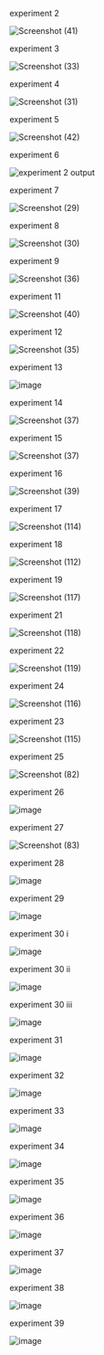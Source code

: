 experiment 2


![Screenshot (41)](https://user-images.githubusercontent.com/113325376/216273126-f122466e-b98a-4c87-899d-111549ceeaef.png)




experiment 3


![Screenshot (33)](https://user-images.githubusercontent.com/113325376/216055832-1c0643e9-28be-4c51-a2ab-d6a37dba9357.png)



experiment 4

![Screenshot (31)](https://user-images.githubusercontent.com/113325376/216054903-96dd9707-2df3-43de-b8ac-c61e55ed3450.png)



experiment 5


![Screenshot (42)](https://user-images.githubusercontent.com/113325376/216273286-e0dc906f-d7ea-4a50-9058-753658e31ffe.png)




experiment 6


![experiment 2 output](https://user-images.githubusercontent.com/113325376/216052361-531f1c61-a630-4032-a6bb-af62d7227124.png)



experiment 7

![Screenshot (29)](https://user-images.githubusercontent.com/113325376/216053332-f2b93428-6344-4c7a-8a11-78d515e6c7c8.png)



experiment 8


![Screenshot (30)](https://user-images.githubusercontent.com/113325376/216053901-abdf2925-7880-4038-9242-d93980f46edc.png)


experiment 9



![Screenshot (36)](https://user-images.githubusercontent.com/113325376/216273963-5c5507ab-18c5-4339-b3ca-5f9fa5c56c5b.png)



experiment 11


![Screenshot (40)](https://user-images.githubusercontent.com/113325376/216274511-855a25b4-014a-433d-9df3-63da9e9b28c6.png)



experiment 12


![Screenshot (35)](https://user-images.githubusercontent.com/113325376/216274732-d6200020-cdbf-4ff4-ba00-82f878bc8b24.png)


experiment 13


![image](https://user-images.githubusercontent.com/113325376/216775866-5dc48caa-3ec1-4095-bfb1-e626284b1a24.png)



experiment 14


![Screenshot (37)](https://user-images.githubusercontent.com/113325376/216275337-40e85bba-dabf-4403-a987-7241f88662a9.png)



experiment 15



![Screenshot (37)](https://user-images.githubusercontent.com/113325376/216275599-e64a98ef-aae2-4bc0-bf62-d5056ec4305a.png)



experiment 16


![Screenshot (39)](https://user-images.githubusercontent.com/113325376/216275923-86ffce66-908c-410b-8531-dc85f86235ae.png)


experiment 17


![Screenshot (114)](https://user-images.githubusercontent.com/113325376/216624376-929ca46f-0db3-4bf1-8c19-895c437d96fb.png)




experiment 18



![Screenshot (112)](https://user-images.githubusercontent.com/113325376/216624638-1f1e230d-bbf5-47b0-8670-3b69bace4c47.png)


experiment 19


![Screenshot (117)](https://user-images.githubusercontent.com/113325376/216625207-11c984ce-dd0e-4fa9-a314-d9b64c1a7847.png)



experiment 21



![Screenshot (118)](https://user-images.githubusercontent.com/113325376/216625398-e3332ed1-f6a4-4d4e-8ee4-4c4e913b5a5a.png)



experiment 22


![Screenshot (119)](https://user-images.githubusercontent.com/113325376/216625871-49cc2769-118b-483a-85ee-846120032c78.png)



experiment 24



![Screenshot (116)](https://user-images.githubusercontent.com/113325376/216626122-4ed3b5fe-3d54-4a6c-be14-b58af282209e.png)



experiment 23



![Screenshot (115)](https://user-images.githubusercontent.com/113325376/216626274-cd01e48d-7140-43fe-9104-088e72cfc268.png)



experiment 25



![Screenshot (82)](https://user-images.githubusercontent.com/113325376/216774586-927598e3-be7b-4745-9294-21eec6492302.png)




experiment 26



![image](https://user-images.githubusercontent.com/113325376/216774749-d4448ddb-c7ec-4e86-8556-18171bdb7f8e.png)



experiment 27



![Screenshot (83)](https://user-images.githubusercontent.com/113325376/216775745-0c4e622b-59f4-4c80-b4c2-0b0d011af8ed.png)




experiment 28


![image](https://user-images.githubusercontent.com/113325376/216774859-d5efe3a8-ea35-46ff-89b1-be16518f853e.png)


experiment 29


![image](https://user-images.githubusercontent.com/113325376/216775018-2f8d5f78-9022-493d-ad76-747d245bc40b.png)


experiment 30 i


![image](https://user-images.githubusercontent.com/113325376/216775071-3689dc13-31f4-4ca3-ad69-253f02260d88.png)



experiment 30 ii


![image](https://user-images.githubusercontent.com/113325376/216775100-f3a6d0fb-f9a4-4f9a-bc69-1aaf057b416f.png)



experiment 30 iii


![image](https://user-images.githubusercontent.com/113325376/216775116-b6fd2807-0af3-4b38-acdc-36ea83b0a291.png)


experiment 31


![image](https://user-images.githubusercontent.com/113325376/216775447-3cda4a19-febe-452a-a4eb-afc9e089221d.png)



experiment 32


![image](https://user-images.githubusercontent.com/113325376/216775141-d3101be3-e20f-44a9-97d1-ae92fce62d5c.png)


experiment 33


![image](https://user-images.githubusercontent.com/113325376/216775186-4b94d989-d998-4c9f-bd20-9e7901c15cba.png)



experiment 34



![image](https://user-images.githubusercontent.com/113325376/216775202-cae523aa-1477-4cc8-89a8-135642c105da.png)


experiment 35


![image](https://user-images.githubusercontent.com/113325376/216775231-1e4d5f2d-47a4-4dbe-b4b5-ee8d8dccb44c.png)


experiment 36


![image](https://user-images.githubusercontent.com/113325376/216775257-3434af8b-ef1b-4b1c-bbfb-e62bb9844724.png)



experiment 37


![image](https://user-images.githubusercontent.com/113325376/216775298-5654b1af-f4a0-496b-ace6-5f76495c3f92.png)



experiment 38



![image](https://user-images.githubusercontent.com/113325376/216775349-216739e7-e4c1-4aed-b6e8-66b42f10d8ec.png)




experiment 39



![image](https://user-images.githubusercontent.com/113325376/216775365-86946e24-436b-4484-b212-e4d120c8a5aa.png)








